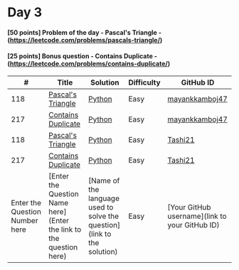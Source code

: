 # Day 3

#### [50 points] Problem of the day - Pascal's Triangle - (https://leetcode.com/problems/pascals-triangle/)
#### [25 points] Bonus question - Contains Duplicate - (https://leetcode.com/problems/contains-duplicate/)

| # | Title | Solution | Difficulty | GitHub ID |
|---| ----- | -------- | ---------- | --------- |
| 118 | [Pascal's Triangle](https://leetcode.com/problems/pascals-triangle/) | [Python](https://github.com/cs-ashoka/21-days-of-code/blob/main/Day%2003/pascalsTriangle_mayank_kamboj.py) | Easy | [mayankkamboj47](http://github.com/mayankkamboj47) |
| 217 | [Contains Duplicate](https://leetcode.com/problems/contains-duplicate/) | [Python](https://github.com/cs-ashoka/21-days-of-code/blob/main/Day%2003/containsDuplicate_mayank_kamboj.py) | Easy | [mayankkamboj47](http://github.com/mayankkamboj47) |
| 118 | [Pascal's Triangle](https://leetcode.com/problems/pascals-triangle/) | [Python](https://github.com/Tashi21/21-days-of-code/blob/main/Day%2003/PascalsTriangle_Tashi21.py) | Easy | [Tashi21](http://github.com/Tashi21) |
| 217 | [Contains Duplicate](https://leetcode.com/problems/contains-duplicate/) | [Python](https://github.com/Tashi21/21-days-of-code/blob/main/Day%2003/ContainsDuplicate_Tashi21.py) | Easy | [Tashi21](http://github.com/Tashi21) |
| Enter the Question Number here | [Enter the Question Name here](Enter the link to the question here) | [Name of the language used to solve the question](link to the solution) | Easy | [Your GitHub username](link to your GitHub ID) |
